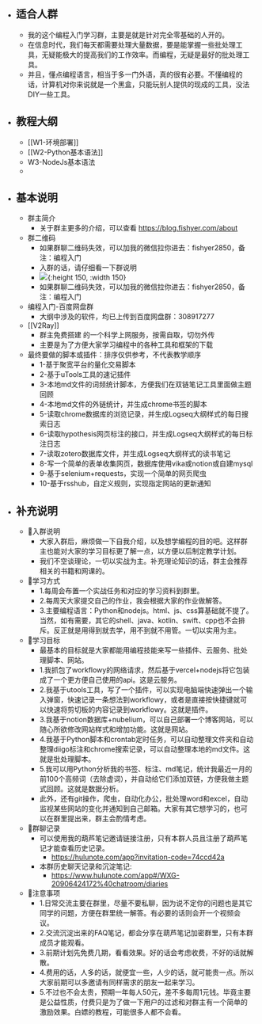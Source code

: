 - ## 适合人群
	- 我的这个编程入门学习群，主要是就是针对完全零基础的人开的。
	- 在信息时代，我们每天都需要处理大量数据，要是能掌握一些批处理工具，无疑能极大的提高我们的工作效率。而编程，无疑是最好的批处理工具。
	- 并且，懂点编程语言，相当于多一门外语，真的很有必要。不懂编程的话，计算机对你来说就是一个黑盒，只能玩别人提供的现成的工具，没法DIY一些工具。
- ## 教程大纲
	- [[W1-环境部署]]
	- [[W2-Python基本语法]]
	- W3-NodeJs基本语法
	-
- ## 基本说明
	- 群主简介
		- 关于群主更多的介绍，可以查看 https://blog.fishyer.com/about
	- 群二维码
		- 如果群聊二维码失效，可以加我的微信拉你进去：fishyer2850，备注：编程入门
		- 入群的话，请仔细看一下群说明
		- ![](https://yupic.oss-cn-shanghai.aliyuncs.com/75ecfa1fca858d03835d88d7cd5aade.jpg){:height 150, :width 150}
		- 如果群聊二维码失效，可以加我的微信拉你进去：fishyer2850，备注：编程入门
	- 编程入门-百度网盘群
		- 大纲中涉及的软件，均已上传到百度网盘群：308917277
	- [[V2Ray]]
		- 群主免费搭建 的一个科学上网服务，按需自取，切勿外传
		- 主要是为了方便大家学习编程中的各种工具和框架的下载
	- 最终要做的脚本或插件：排序仅供参考，不代表教学顺序
		- 1-基于聚宽平台的量化交易脚本
		- 2-基于uTools工具的速记插件
		- 3-本地md文件的词频统计脚本，方便我们在双链笔记工具里面做主题回顾
		- 4-本地md文件的外链统计，并生成chrome书签的脚本
		- 5-读取chrome数据库的浏览记录，并生成Logseq大纲样式的每日搜索日志
		- 6-读取hypothesis网页标注的接口，并生成Logseq大纲样式的每日标注日志
		- 7-读取zotero数据库文件，并生成Logseq大纲样式的读书笔记
		- 8-写一个简单的表单收集网页，数据库使用vika或notion或自建mysql
		- 9-基于selenium+requests，实现一个简单的网页爬虫
		- 10-基于rsshub，自定义规则，实现指定网站的更新通知
- ## 补充说明
	- 🍊入群说明
		- 大家入群后，麻烦做一下自我介绍，以及想学编程的目的吧。这样群主也能对大家的学习目标更了解一点，以方便以后制定教学计划。
		- 我们不空谈理论，一切以实战为主。补充理论知识的话，群主会推荐相关的书籍和网课的。
	- 🍎学习方式
		- 1.每周会布置一个实战任务和对应的学习资料到群里。
		- 2.每周天大家提交自己的作业，我会根据大家的作业做解答。
		- 3.主要编程语言：Python和nodejs。html、js、css算基础就不提了。当然，如有需要，其它的shell、java、kotlin、swift、cpp也不会排斥。反正就是用得到就去学，用不到就不用管。一切以实用为主。
	- 🍄学习目标
		- 最基本的目标就是大家都能用编程技能来写一些插件、云服务、批处理脚本、网站。
		- 1.我抓包了workflowy的网络请求，然后基于vercel+nodejs将它包装成了一个更方便自己使用的api。这是云服务。
		- 2.我基于utools工具，写了一个插件，可以实现电脑端快速弹出一个输入弹窗，快速记录一条想法到workflowy，或者是直接按快捷键就可以快速将剪切板的内容记录到workflowy。这就是插件。
		- 3.我基于notion数据库+nubelium，可以自己部署一个博客网站，可以随心所欲修改网站样式和增加功能。这就是网站。
		- 4.我基于Python脚本和crontab定时任务，可以自动整理文件夹和自动整理diigo标注和chrome搜索记录，可以自动整理本地的md文件。这就是批处理脚本。
		- 5.我可以用Python分析我的书签、标注、md笔记，统计我最近一月的前100个高频词（去除虚词），并自动给它们添加双链，方便我做主题式回顾。这就是数据分析。
		- 此外，还有git操作，爬虫，自动化办公，批处理word和excel，自动监视某些网站的变化并通知到自己邮箱。大家有其它想学习的，也可以在群里提出来，群主会酌情考虑。
	- 🍋群聊记录
		- 可以使用我的葫芦笔记邀请链接注册，只有本群人员且注册了葫芦笔记才能查看历史记录。
			- https://hulunote.com/app?invitation-code=74ccd42a
		- 本群历史聊天记录和沉淀笔记:
			- https://www.hulunote.com/app#/WXG-20906424172%40chatroom/diaries
	- 🍏注意事项
		- 1.日常交流主要在群里，尽量不要私聊，因为说不定你的问题也是其它同学的问题，方便在群里统一解答。有必要的话则会开一个视频会议。
		- 2.交流沉淀出来的FAQ笔记，都会分享在葫芦笔记加密群里，只有本群成员才能观看。
		- 3.前期计划先免费几期，看看效果。好的话会考虑收费，不好的话就解散。
		- 4.费用的话，人多的话，就便宜一些，人少的话，就可能贵一点。所以大家前期可以多邀请有同样需求的朋友一起来学习。
		- 5.不过也不会太贵，预期一年每人50元，差不多每周1元钱。毕竟主要是公益性质，付费只是为了做一下用户的过滤和对群主有一个简单的激励效果。白嫖的教程，可能很多人都不会看。